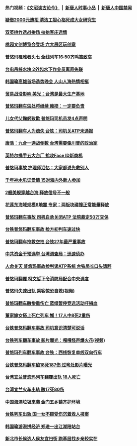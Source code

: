 #### 热门视频：[《文昭谈古论今》](https://github.com/gfw-breaker/wenzhao/blob/master/README.md?t=10290933) &nbsp;|&nbsp; [新唐人时事小品](https://github.com/gfw-breaker/ntdtv-comedy/blob/master/README.md?t=10290933) &nbsp;|&nbsp; [新唐人中国禁闻](https://github.com/gfw-breaker/ntdtv-news/blob/master/README.md?t=10290933)

#### [疑借2000元遭拒 清洁工狠心掐死成大女研究生](../pages/news206/a1397167.md?t=10290933) 

#### [双英桃竹选战拚场 拉抬客庄选情](../pages/news206/a1397110.md?t=10290933) 

#### [桃园文创博览会登场 六大展区玩创意](../pages/news206/a1397107.md?t=10290933) 

#### [普悠玛罹难者头七 全线列车16:50齐鸣笛致哀](../pages/news206/a1397035.md?t=10290933) 

#### [台电吊桩水块 2外包水下作业员离奇失联](../pages/news206/a1397020.md?t=10290933) 

#### [韩国瑜高雄首场造势晚会 人山人海热情相挺](../pages/news206/a1397007.md?t=10290933) 

#### [贸易战没影响 美光：台湾是最大生产基地](../pages/news206/a1396927.md?t=10290933) 

#### [普悠玛翻车惩处将继续 赖揆：一定要负责](../pages/news206/a1396898.md?t=10290933) 

#### [儿女代父鞠躬致歉 普悠玛司机员发4点声明](../pages/news206/a1396887.md?t=10290933) 

#### [普悠玛翻车人为疏失 台铁：司机关ATP未通报](../pages/news206/a1396770.md?t=10290933) 

#### [唐浩：九合一选战倒数 台湾需要像川普的政治家](../pages/news206/a1396583.md?t=10290933) 

#### [英特尔携手五大台厂 抢攻Face ID新商机](../pages/news206/a1396619.md?t=10290933) 

#### [普悠玛事故 护理师泪忆：大家都说先救别人](../pages/news206/a1396576.md?t=10290933) 

#### [千年神木见证爱情  15对海内外新人参加](../pages/news206/a1396557.md?t=10290933) 

#### [2艘美舰穿越台海 释放信号不一般](../pages/news206/a1396459.md?t=10290933) 

#### [花莲东海域规模6地震 专家：两板块碰撞正常能量释放](../pages/news206/a1396455.md?t=10290933) 

#### [普悠玛翻车事故 司机自承关闭ATP 法院裁定50万交保](../pages/news206/a1396449.md?t=10290933) 

#### [台铁普悠玛翻车事故 检方初判车速过快](../pages/news206/a1396341.md?t=10290933) 

#### [普悠玛翻车抢救空拍 台铁27年最严重事故](../pages/news206/a1396340.md?t=10290933) 

#### [中共资金干预选举 台湾调查局：迅速侦办](../pages/news206/a1396337.md?t=10290933) 

#### [人命关天 普悠玛事故检判读ATP系统 台铁局长口头请辞](../pages/news206/a1396323.md?t=10290933) 

#### [普悠玛翻覆 柯文哲下令消防局配合中央调度](../pages/news206/a1396314.md?t=10290933) 

#### [普悠玛失速出轨 乘客惊恐自救(视频)](../pages/news206/a1396311.md?t=10290933) 

#### [普悠玛翻车酿惨重伤亡 蓝绿暂停竞选活动吁捐血](../pages/news206/a1396308.md?t=10290933) 

#### [董家嫁女搭上死亡列车 憾！17人中8死2重伤](../pages/news206/a1396296.md?t=10290933) 

#### [台铁普悠玛翻车事故 司机意识清楚可说话](../pages/news206/a1396295.md?t=10290933) 

#### [台铁列车翻车事故 影片曝光：嘎嘎怪声爆火花(视频)](../pages/news206/a1396289.md?t=10290933) 

#### [普悠玛列车翻车事故 台铁：西线恢复单线双向行车](../pages/news206/a1396287.md?t=10290933) 

#### [台铁普悠玛翻车酿18死187伤 过弯处影片曝光](../pages/news206/a1396236.md?t=10290933) 

#### [台湾宜兰普悠玛列车翻覆出轨 18人死亡](../pages/news206/a1396268.md?t=10290933) 

#### [台湾宜兰火车出轨 酿17死80伤](../pages/news206/a1396246.md?t=10290933) 

#### [中国海漂垃圾来袭 金门五乡镇齐护环境](../pages/news206/a1396243.md?t=10290933) 

#### [台铁列车出轨 国一女不顾受伤沉着救人报案](../pages/news206/a1396237.md?t=10290933) 

#### [韩国瑜游港拼经济 郑进一出江湖陪站台](../pages/news206/a1396231.md?t=10290933) 

#### [新北市长候选人侯友宜扫街 跑基层找乡亲较实在](../pages/news206/a1396226.md?t=10290933) 

